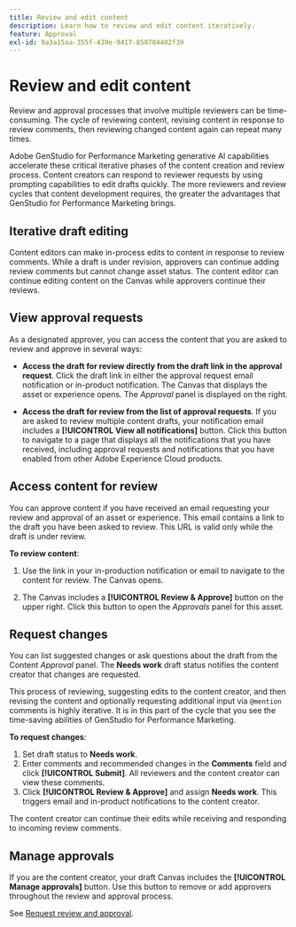 ```yaml
---
title: Review and edit content
description: Learn how to review and edit content iteratively.
feature: Approval
exl-id: 9a3a15aa-355f-439e-9417-850704402f39
---
```

# Review and edit content

Review and approval processes that involve multiple reviewers can be time-consuming. The cycle of reviewing content, revising content in response to review comments, then reviewing changed content again can repeat many times.

Adobe GenStudio for Performance Marketing generative AI capabilities accelerate these critical iterative phases of the content creation and review process. Content creators can respond to reviewer requests by using prompting capabilities to edit drafts quickly. The more reviewers and review cycles that content development requires, the greater the advantages that GenStudio for Performance Marketing brings.

## Iterative draft editing

Content editors can make in-process edits to content in response to review comments. While a draft is under revision, approvers can continue adding review comments but cannot change asset status. The content editor can continue editing content on the Canvas while approvers continue their reviews.

## View approval requests

As a designated approver, you can access the content that you are asked to review and approve in several ways:

* **Access the draft for review directly from the draft link in the approval request**. Click the draft link in either the approval request email notification or in-product notification.  The Canvas that displays the asset or experience opens. The _Approval_ panel is displayed on the right.

* **Access the draft for review from the list of approval requests**. If you are asked to review multiple content drafts, your notification email includes a **[!UICONTROL View all notifications]** button. Click this button to navigate to a page that displays all the notifications that you have received, including approval requests and notifications that you have enabled from other Adobe Experience Cloud products.

## Access content for review

You can approve content if you have received an email requesting your review and approval of an asset or experience. This email contains a link to the draft you have been asked to review. This URL is valid only while the draft is under review.

**To review content**:

1. Use the link in your in-production notification or email to navigate to the content for review. The Canvas opens.

1. The Canvas includes a **[!UICONTROL Review & Approve]** button on the upper right. Click this button to open the _Approvals_ panel for this asset.

## Request changes

You can list suggested changes or ask questions about the draft from the Content  _Approval_ panel. The **Needs work** draft status notifies the content creator that changes are requested.

This process of reviewing, suggesting edits to the content creator, and then revising the content and optionally requesting additional input via `@mention` comments is highly iterative. It is in this part of the cycle that you see the time-saving abilities of GenStudio for Performance Marketing.

**To request changes**:

1. Set draft status to **Needs work**.
1. Enter comments and recommended changes in the **Comments** field and click **[!UICONTROL Submit]**. All reviewers and the content creator can view these comments.
1. Click **[!UICONTROL Review & Approve]** and assign **Needs work**. This triggers email and in-product notifications to the content creator.

The content creator can continue their edits while receiving and responding to incoming review comments.

## Manage approvals

If you are the content creator, your draft Canvas includes the **[!UICONTROL Manage approvals]** button. Use this button to remove or add approvers throughout the review and approval process.

See [Request review and approval](./request-review.md).
